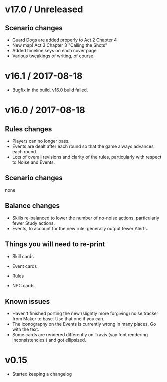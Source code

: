 # v17.0 / Unreleased

## Scenario changes

* Guard Dogs are added properly to Act 2 Chapter 4
* New map! Act 3 Chapter 3 "Calling the Shots"
* Added timeline keys on each cover page
* Various tweakings of writing, of course.

# v16.1 / 2017-08-18

* Bugfix in the build. v16.0 build failed.

# v16.0 / 2017-08-18

## Rules changes

* Players can no longer pass.
* Events are dealt after each round so that the game always advances each round.
* Lots of overall revisions and clarity of the rules, particularly with respect to Noise and Events.

## Scenario changes

none

## Balance changes

* Skills re-balanced to lower the number of no-noise actions, particularly fewer Study actions.
* Events, to account for the new rule, generally output fewer Alerts.

## Things you will need to re-print

* Skill cards
* Event cards
* Rules

* NPC cards

## Known issues

* Haven't finished porting the new (slightly more forgiving) noise tracker from Maker to base. Use that one if you can.
* The iconography on the Events is currently wrong in many places. Go with the text.
* Some cards are rendered differently on Travis (yay font rendering inconsistencies!) and got ellipsized.

# v0.15

* Started keeping a changelog
